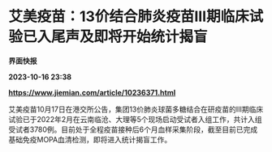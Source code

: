 # 艾美疫苗：13价结合肺炎疫苗III期临床试验已入尾声及即将开始统计揭盲
**界面快报**

**2023-10-16 23:38**

**https://www.jiemian.com/article/10236371.html**

艾美疫苗10月17日在港交所公告，集团13价肺炎球菌多糖结合在研疫苗的III期临床试验已于2022年2月在云南临沧、大理等5个现场启动受试者入组工作，共计入组受试者3780例。目前处于全程疫苗接种后6个月血样采集阶段，截至目前已完成基础免疫MOPA血清检测，即将进入统计揭盲工作。